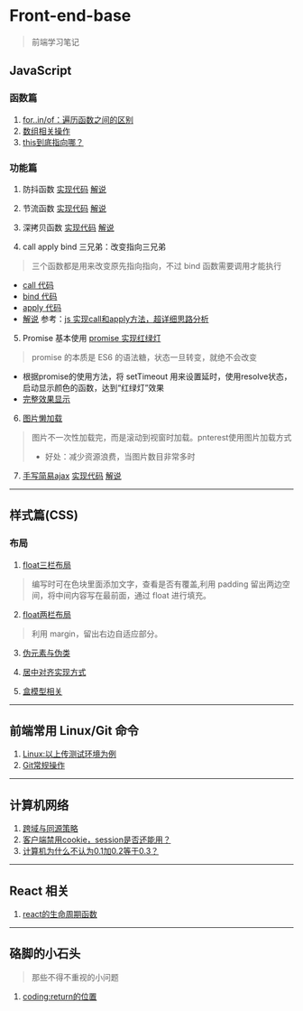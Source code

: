# Front-end-base
> 前端学习笔记

## JavaScript
### 函数篇
1. [for..in/of：遍历函数之间的区别](src/javacsript_basic/function_in_js.md/for_ofAndIn.md)
2. [数组相关操作](src/javacsript_basic/function_in_js.md/array_operate.md)
3. [this到底指向哪？](src/javacsript_basic/function_in_js.md/this-all.md)

### 功能篇
1. 防抖函数
  [实现代码](src/javacsript_basic/Debounce/Debounce-function.js)
  [解说](src/javacsript_basic/Debounce/Debounce-explain.md)

2. 节流函数
  [实现代码](/src/javacsript_basic/throttle/throttle_code.js)
  [解说](src/javacsript_basic/throttle/throttle_explain.md)


3. 深拷贝函数
  [实现代码](src/javacsript_basic/deepCopy/deep_copy_function.js)
  [解说](src/javacsript_basic/deepCopy/deep_copy_explain.md)


4. call apply bind 三兄弟：改变指向三兄弟

> 三个函数都是用来改变原先指向指向，不过 bind 函数需要调用才能执行
* [call 代码](src/javacsript_basic/call-bind-apply/call.js)
* [bind 代码](src/javacsript_basic/call-bind-apply/bind.js)
* [apply 代码](src/javacsript_basic/call-bind-apply/apply.js)
* [解说](src/javacsript_basic/call-bind-apply/call-bind-allpy_explain.md)
  参考：[js 实现call和apply方法，超详细思路分析](https://www.cnblogs.com/echolun/p/12144344.html)

5.  Promise 基本使用
    [promise 实现红绿灯](/src/basic_function/promise_traffic_signal.js)
> promise 的本质是 ES6 的语法糖，状态一旦转变，就绝不会改变
* 根据promise的使用方法，将 setTimeout 用来设置延时，使用resolve状态，启动显示颜色的函数，达到“红绿灯”效果
*  [完整效果显示](https://codepen.io/breezylearner/pen/vYgWgEq)
  
6. [图片懒加载](/src/basic_function/picture_lazyload/picture_lazyload_explain.md)
> 图片不一次性加载完，而是滚动到视窗时加载。pnterest使用图片加载方式
> * 好处：减少资源浪费，当图片数目非常多时

7. [手写简易ajax](/src/basic_function/simple_ajax.js)
  [实现代码](src/javacsript_basic/simple_ajax/simple_ajax_code.js)
  [解说](src/javacsript_basic/simple_ajax/simple_ajax_explain.md)

***  

## 样式篇(CSS)
### 布局
1. [float三栏布局](https://codepen.io/breezylearner/pen/ZELpNXG)
> 编写时可在色块里面添加文字，查看是否有覆盖,利用 padding 留出两边空间，将中间内容写在最前面，通过 float 进行填充。

2. [float两栏布局](https://codepen.io/breezylearner/pen/BapLvrm?editors=1100)

>利用 margin，留出右边自适应部分。

3. [伪元素与伪类](src/basic_style/pseudo_classAndElemrnt.md)

4. [居中对齐实现方式](src/CSS_basic/center_way.md)

5. [盒模型相关](src/CSS_basic/box_problem.md)

***

## 前端常用 Linux/Git 命令
1. [Linux:以上传测试环境为例](/src/Linux/lunix_usually.md)
2. [Git常规操作](/src/git_about/git_base.md)

***

## 计算机网络

1. [跨域与同源策略](src/knowledge/cross-domain.md)
2. [客户端禁用cookie，session是否还能用？](src/knowledge/cookie_session.md)
3. [计算机为什么不认为0.1加0.2等于0.3？](src/knowledge/0.3.md)

***

## React 相关

1. [react的生命周期函数](src/react_knowledge/react_life_function.md)

***

## 硌脚的小石头
> 那些不得不重视的小问题

1. [coding:return的位置](src/hinder/for_and_return.md)
